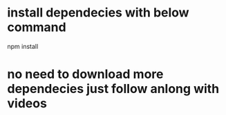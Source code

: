 # install dependecies with below command
npm install

# no need to download more dependecies just follow anlong with videos

